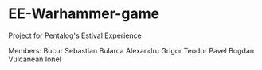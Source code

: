 # EE-Warhammer-game

Project for Pentalog's Estival Experience

Members:
    Bucur Sebastian
    Bularca Alexandru
    Grigor Teodor
    Pavel Bogdan
    Vulcanean Ionel